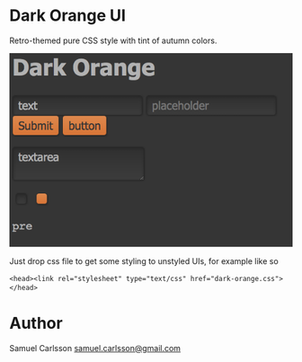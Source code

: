 # Dark Orange UI
Retro-themed pure CSS style with tint of autumn colors.

![Screenshot](screenshots/1.png)

Just drop css file to get some styling to unstyled UIs, for example like so

    <head><link rel="stylesheet" type="text/css" href="dark-orange.css"></head>

# Author
Samuel Carlsson <samuel.carlsson@gmail.com>

